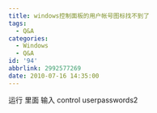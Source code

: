 ```yaml
---
title: windows控制面板的用户帐号图标找不到了
tags:
  - Q&A
categories:
  - Windows
  - Q&A
id: '94'
abbrlink: 2992577269
date: 2010-07-16 14:35:00
---
```


运行 里面 输入 control userpasswords2